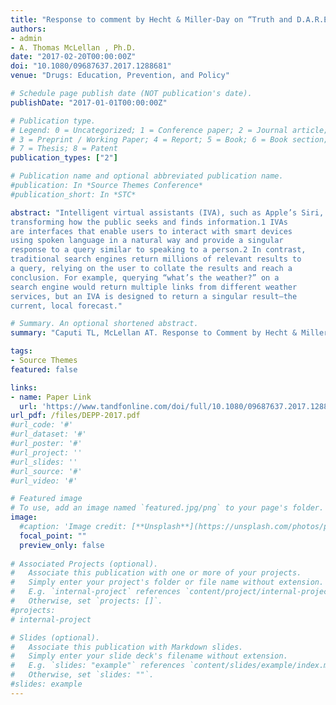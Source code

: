 ```yaml
---
title: "Response to comment by Hecht & Miller-Day on “Truth and D.A.R.E.: Is D.A.R.E.’s new Keepin’ it REAL curriculum suitable for American nationwide implementation?”"
authors:
- admin
- A. Thomas McLellan , Ph.D.
date: "2017-02-20T00:00:00Z"
doi: "10.1080/09687637.2017.1288681"
venue: "Drugs: Education, Prevention, and Policy"

# Schedule page publish date (NOT publication's date). 
publishDate: "2017-01-01T00:00:00Z"

# Publication type.
# Legend: 0 = Uncategorized; 1 = Conference paper; 2 = Journal article;
# 3 = Preprint / Working Paper; 4 = Report; 5 = Book; 6 = Book section;
# 7 = Thesis; 8 = Patent 
publication_types: ["2"]

# Publication name and optional abbreviated publication name. 
#publication: In *Source Themes Conference*
#publication_short: In *STC*

abstract: "Intelligent virtual assistants (IVA), such as Apple’s Siri, are
transforming how the public seeks and finds information.1 IVAs
are interfaces that enable users to interact with smart devices
using spoken language in a natural way and provide a singular
response to a query similar to speaking to a person.2 In contrast,
traditional search engines return millions of relevant results to
a query, relying on the user to collate the results and reach a
conclusion. For example, querying “what’s the weather?” on a
search engine would return multiple links from different weather
services, but an IVA is designed to return a singular result—the
current, local forecast."

# Summary. An optional shortened abstract.
summary: "Caputi TL, McLellan AT. Response to Comment by Hecht & Miller-Day on “Truth and DARE: Is DARE’s new Keepin’ it REAL curriculum suitable for American nationwide implementation?”. Drugs: Education, Prevention and Policy. 2017 Mar 4;24(2):226-."

tags:
- Source Themes
featured: false

links:
- name: Paper Link
  url: 'https://www.tandfonline.com/doi/full/10.1080/09687637.2017.1288681'
url_pdf: /files/DEPP-2017.pdf
#url_code: '#'
#url_dataset: '#'
#url_poster: '#'
#url_project: ''
#url_slides: ''
#url_source: '#'
#url_video: '#'

# Featured image
# To use, add an image named `featured.jpg/png` to your page's folder. 
image:
  #caption: 'Image credit: [**Unsplash**](https://unsplash.com/photos/pLCdAaMFLTE)'
  focal_point: ""
  preview_only: false
 
# Associated Projects (optional).
#   Associate this publication with one or more of your projects.
#   Simply enter your project's folder or file name without extension.
#   E.g. `internal-project` references `content/project/internal-project/index.md`.
#   Otherwise, set `projects: []`.
#projects:
# internal-project

# Slides (optional).
#   Associate this publication with Markdown slides.
#   Simply enter your slide deck's filename without extension.
#   E.g. `slides: "example"` references `content/slides/example/index.md`.
#   Otherwise, set `slides: ""`.
#slides: example
---
```

